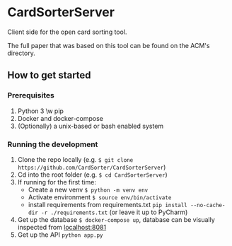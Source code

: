 # CardSorterServer
Client side for the open card sorting tool. 

The full paper that was based on this tool can be found on the ACM's directory.

## How to get started

### Prerequisites
1. Python 3 \w pip
2. Docker and docker-compose
3. (Optionally) a unix-based or bash enabled system 


### Running the development

1. Clone the repo locally (e.g. `$ git clone https://github.com/CardSorter/CardSorterServer`)
2. Cd into the root folder (e.g. `$ cd CardSorterServer`)
3. If running for the first time:
    - Create a new venv `$ python -m venv env`
    - Activate environment `$ source env/bin/activate`
    - install requirements from requirements.txt `pip install --no-cache-dir -r ./requirements.txt` (or leave it up to PyCharm)
4. Get up the database `$ docker-compose up`, database can be visually inspected from [localhost:8081](http://localhost:8081)
5. Get up the API `python app.py`

